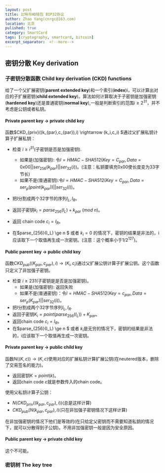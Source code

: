 ```yaml
---
layout: post
title: 比特币HD钱包 BIP32协议
author: Zhao Yang(cnrgc@163.com)
location: 北京
pulished: true
category: SmartCard
tags: [cryptography, smartcard, bitcoin]
excerpt_separator:  <!--more-->
---
```


## 密钥分散 Key derivation


### 子密钥分散函数 Child key derivation (CKD) functions

给了一个父扩展密钥(**parent extended key**)和一个索引(**index**)i，可以计算出对应的子扩展密钥(**child extended key**)。算法如何计算取决于子密钥是加强密钥(**hardened key**)还是普通密钥(**normal key**),一般是判断索引的范围$i \ge 2^{31}$，并不考虑是公钥或者私钥。

#### Private parent key → private child key

函数$CKD_{priv}((k_{par},c_{par}),i) \rightarrow (k_i,c_i) $通过父扩展私钥计算子扩展私钥：

- 检查 $i \ge i^{31}$(子密钥是否是加强密钥).
    
    - 如果是(加强密钥): 令$I=HMAC-SHA512(Key=C_{par}, Data=0x00||ser_{256}(k_{par})||ser_{32}(i))$。(注意：私钥要填充0x00使长度变为33字节长)
    - 如果不是(普通密钥):令$I=HMAC-SHA512(Key=C_{par}, Data=ser_p(point(k_{par}))||ser_{32}(i))$。
- 把$I$分割成两个32字节的序列$I_L,I_R$。
- 返回子密钥$k_i=parse_{256}(I_L)+k_{par} \ (mod \ n)$。
- 返回 chain code $c_i=I_R$。
- 在$parse_{256}(I_L) \ge n $ 或者 $k_i=0$ 的情况下，密钥的结果是非法的，i应该取下一个取值再生成一次密钥。(注意：这个概率小于$1 / 2^{127}$)。

#### Public parent key → public child key

函数$CKD_{pub}((K_{par},c_{par}),i) \rightarrow (K_i, c_i)$通过父扩展公钥计算子扩展公钥。这个函数只定义了非加强子密钥。

- 检查 $i \ge 2{31}$(子密钥是是否是加强密钥)。
    - 如果是(加强密钥): 返回失败
    - 如果不是(普通密钥)：令$I=HMAC-SHA512(Key=c_{par},Data=ser_p(K_{par})||ser_{32}(i))$。
- 把$I$分割成两个32字节序列$I_L, I_R$.
- 返回子密钥$K_i = point(parse_{256}(I_L))+K_{par}$。
- 返回chain code $c_i=I_R$。
- 在$parse_{256}(I_L) \ge n $ 或者 $k_i$是无穷的情况下，密钥的结果是非法的，i应该取下一个取值再生成一次密钥。

#### Private parent key → public child key

函数$N((K,c)) \rightarrow (K,c)$使用对应的扩展私钥计算扩展公钥(在neutered版本，删除了交易签名的能力)。

- 返回密钥$K=point(k)$。
- 返回chain code $c$就是参数传入的chain code。

使用父私钥计算子公钥：

- $N(CKD_{priv}((k_{par},c_{par}),i))$(总是这样计算)
- $CKD_{pub}(N(k_{par},c_{par}),i)$(只在非加强子密钥情况下这样计算)

在非加强密钥的情况下他们是等效的(在只给定父密钥而不需要知道私钥的情况下，就可以分散得到子公钥)。不用非加强密钥一般是因为安全原因。

#### Public parent key → private child key

这个不可能。

### 密钥树 The key tree

